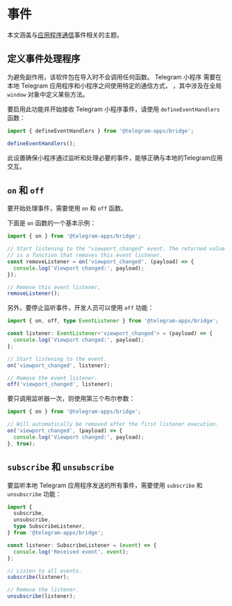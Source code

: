 # 事件

本文涵盖与[应用程序通信](../../platform/apps-communication.md)事件相关的主题。

## 定义事件处理程序

为避免副作用，该软件包在导入时不会调用任何函数。 Telegram 小程序
需要在本地 Telegram 应用程序和小程序之间使用特定的通信方式，
，其中涉及在全局 `window` 对象中定义某些方法。

要启用此功能并开始接收 Telegram 小程序事件，请使用 `defineEventHandlers`
函数：

```typescript
import { defineEventHandlers } from '@telegram-apps/bridge';

defineEventHandlers();
```

此设置确保小程序通过监听和处理必要的事件，能够正确与本地的Telegram应用交互。

## `on` 和 `off`

要开始处理事件，需要使用 `on` 和 `off` 函数。

下面是 `on` 函数的一个基本示例：

```typescript
import { on } from '@telegram-apps/bridge';

// Start listening to the "viewport_changed" event. The returned value
// is a function that removes this event listener.
const removeListener = on('viewport_changed', (payload) => {
  console.log('Viewport changed:', payload);
});

// Remove this event listener.
removeListener();
```

另外，要停止监听事件，开发人员可以使用 `off` 功能：

```typescript
import { on, off, type EventListener } from '@telegram-apps/bridge';

const listener: EventListener<'viewport_changed'> = (payload) => {
  console.log('Viewport changed:', payload);
};

// Start listening to the event.
on('viewport_changed', listener);

// Remove the event listener.
off('viewport_changed', listener);
```

要只调用监听器一次，则使用第三个布尔参数：

```typescript
import { on } from '@telegram-apps/bridge';

// Will automatically be removed after the first listener execution.
on('viewport_changed', (payload) => {
  console.log('Viewport changed:', payload);
}, true);
```

## `subscribe` 和 `unsubscribe`

要监听本地 Telegram 应用程序发送的所有事件，需要使用 `subscribe`
和 `unsubscribe` 功能：

```typescript
import {
  subscribe,
  unsubscribe,
  type SubscribeListener,
} from '@telegram-apps/bridge';

const listener: SubscribeListener = (event) => {
  console.log('Received event', event);
};

// Listen to all events.
subscribe(listener);

// Remove the listener.
unsubscribe(listener);
```
